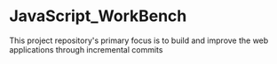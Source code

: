 # JavaScript_WorkBench
This project repository's primary focus is to build and improve the web applications through incremental commits
